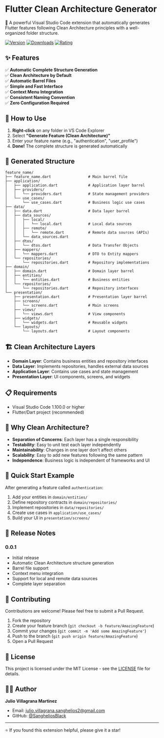 # Flutter Clean Architecture Generator

🚀 A powerful Visual Studio Code extension that automatically generates Flutter features following Clean Architecture principles with a well-organized folder structure.

[![Version](https://img.shields.io/visual-studio-marketplace/v/sangheliosblack.flutter-clean-architecture-generator)](https://marketplace.visualstudio.com/items?itemName=sangheliosblack.flutter-clean-architecture-generator)
[![Downloads](https://img.shields.io/visual-studio-marketplace/d/sangheliosblack.flutter-clean-architecture-generator)](https://marketplace.visualstudio.com/items?itemName=sangheliosblack.flutter-clean-architecture-generator)
[![Rating](https://img.shields.io/visual-studio-marketplace/r/sangheliosblack.flutter-clean-architecture-generator)](https://marketplace.visualstudio.com/items?itemName=sangheliosblack.flutter-clean-architecture-generator)

## ✨ Features

✅ **Automatic Complete Structure Generation**  
✅ **Clean Architecture by Default**  
✅ **Automatic Barrel Files**  
✅ **Simple and Fast Interface**  
✅ **Context Menu Integration**  
✅ **Consistent Naming Convention**  
✅ **Zero Configuration Required**  

## 🚀 How to Use

1. **Right-click** on any folder in VS Code Explorer
2. Select **"Generate Feature (Clean Architecture)"**
3. Enter your feature name (e.g., "authentication", "user_profile")
4. **Done!** The complete structure is generated automatically

## 📁 Generated Structure

```
feature_name/
├── feature_name.dart                 # Main barrel file
├── application/
│   ├── application.dart              # Application layer barrel
│   ├── providers/
│   │   └── providers.dart            # State management providers
│   └── use_cases/
│       └── use_cases.dart            # Business logic use cases
├── data/
│   ├── data.dart                     # Data layer barrel
│   ├── data_sources/
│   │   ├── local/
│   │   │   └── local.dart            # Local data sources
│   │   ├── remote/
│   │   │   └── remote.dart           # Remote data sources (APIs)
│   │   └── data_sources.dart
│   ├── dtos/
│   │   └── dtos.dart                 # Data Transfer Objects
│   ├── mappers/
│   │   └── mappers.dart              # DTO to Entity mappers
│   └── repositories/
│       └── repositories.dart         # Repository implementations
├── domain/
│   ├── domain.dart                   # Domain layer barrel
│   ├── entities/
│   │   └── entities.dart             # Business entities
│   └── repositories/
│       └── repositories.dart         # Repository interfaces
└── presentation/
    ├── presentation.dart             # Presentation layer barrel
    ├── screens/
    │   └── screens.dart              # Main screens
    ├── views/
    │   └── views.dart                # View components
    ├── widgets/
    │   └── widgets.dart              # Reusable widgets
    └── layouts/
        └── layouts.dart              # Layout components
```

## 🏗️ Clean Architecture Layers

- **Domain Layer**: Contains business entities and repository interfaces
- **Data Layer**: Implements repositories, handles external data sources
- **Application Layer**: Contains use cases and state management
- **Presentation Layer**: UI components, screens, and widgets

## 📋 Requirements

- Visual Studio Code 1.100.0 or higher
- Flutter/Dart project (recommended)

## 🎯 Why Clean Architecture?

- **Separation of Concerns**: Each layer has a single responsibility
- **Testability**: Easy to unit test each layer independently
- **Maintainability**: Changes in one layer don't affect others
- **Scalability**: Easy to add new features following the same pattern
- **Independence**: Business logic is independent of frameworks and UI

## 🚀 Quick Start Example

After generating a feature called `authentication`:

1. Add your entities in `domain/entities/`
2. Define repository contracts in `domain/repositories/`
3. Implement repositories in `data/repositories/`
4. Create use cases in `application/use_cases/`
5. Build your UI in `presentation/screens/`

## 📝 Release Notes

### 0.0.1

- Initial release
- Automatic Clean Architecture structure generation
- Barrel file support
- Context menu integration
- Support for local and remote data sources
- Complete layer separation

## 🤝 Contributing

Contributions are welcome! Please feel free to submit a Pull Request.

1. Fork the repository
2. Create your feature branch (`git checkout -b feature/AmazingFeature`)
3. Commit your changes (`git commit -m 'Add some AmazingFeature'`)
4. Push to the branch (`git push origin feature/AmazingFeature`)
5. Open a Pull Request

## 📄 License

This project is licensed under the MIT License - see the [LICENSE](LICENSE) file for details.

## 👨‍💻 Author

**Julio Villagrana Martinez**
- Email: julio.villagrana.sanghelios2@gmail.com
- GitHub: [@SangheliosBlack](https://github.com/SangheliosBlack)

---

⭐ If you found this extension helpful, please give it a star!
